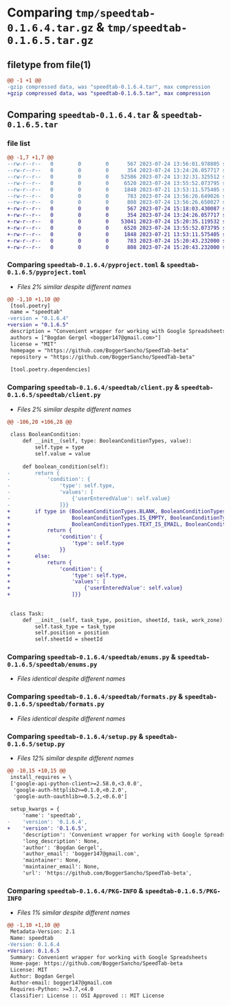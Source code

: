 # Comparing `tmp/speedtab-0.1.6.4.tar.gz` & `tmp/speedtab-0.1.6.5.tar.gz`

## filetype from file(1)

```diff
@@ -1 +1 @@
-gzip compressed data, was "speedtab-0.1.6.4.tar", max compression
+gzip compressed data, was "speedtab-0.1.6.5.tar", max compression
```

## Comparing `speedtab-0.1.6.4.tar` & `speedtab-0.1.6.5.tar`

### file list

```diff
@@ -1,7 +1,7 @@
--rw-r--r--   0        0        0      567 2023-07-24 13:56:01.978805 speedtab-0.1.6.4/pyproject.toml
--rw-r--r--   0        0        0      354 2023-07-24 13:24:26.057717 speedtab-0.1.6.4/speedtab/__init__.py
--rw-r--r--   0        0        0    52586 2023-07-24 13:32:31.325512 speedtab-0.1.6.4/speedtab/client.py
--rw-r--r--   0        0        0     6520 2023-07-24 13:55:52.073795 speedtab-0.1.6.4/speedtab/enums.py
--rw-r--r--   0        0        0     1848 2023-07-21 13:53:11.575405 speedtab-0.1.6.4/speedtab/formats.py
--rw-r--r--   0        0        0      783 2023-07-24 13:56:26.649026 speedtab-0.1.6.4/setup.py
--rw-r--r--   0        0        0      808 2023-07-24 13:56:26.650027 speedtab-0.1.6.4/PKG-INFO
+-rw-r--r--   0        0        0      567 2023-07-24 15:18:03.430087 speedtab-0.1.6.5/pyproject.toml
+-rw-r--r--   0        0        0      354 2023-07-24 13:24:26.057717 speedtab-0.1.6.5/speedtab/__init__.py
+-rw-r--r--   0        0        0    53041 2023-07-24 15:20:35.119532 speedtab-0.1.6.5/speedtab/client.py
+-rw-r--r--   0        0        0     6520 2023-07-24 13:55:52.073795 speedtab-0.1.6.5/speedtab/enums.py
+-rw-r--r--   0        0        0     1848 2023-07-21 13:53:11.575405 speedtab-0.1.6.5/speedtab/formats.py
+-rw-r--r--   0        0        0      783 2023-07-24 15:20:43.232000 speedtab-0.1.6.5/setup.py
+-rw-r--r--   0        0        0      808 2023-07-24 15:20:43.232000 speedtab-0.1.6.5/PKG-INFO
```

### Comparing `speedtab-0.1.6.4/pyproject.toml` & `speedtab-0.1.6.5/pyproject.toml`

 * *Files 2% similar despite different names*

```diff
@@ -1,10 +1,10 @@
 [tool.poetry]
 name = "speedtab"
-version = "0.1.6.4"
+version = "0.1.6.5"
 description = "Convenient wrapper for working with Google Spreadsheets"
 authors = ["Bogdan Gergel <bogger147@gmail.com>"]
 license = "MIT"
 homepage = "https://github.com/BoggerSancho/SpeedTab-beta"
 repository = "https://github.com/BoggerSancho/SpeedTab-beta"
 
 [tool.poetry.dependencies]
```

### Comparing `speedtab-0.1.6.4/speedtab/client.py` & `speedtab-0.1.6.5/speedtab/client.py`

 * *Files 2% similar despite different names*

```diff
@@ -106,20 +106,28 @@
 
 class BooleanCondition:
     def __init__(self, type: BooleanConditionTypes, value):
         self.type = type
         self.value = value
 
     def boolean_condition(self):
-        return {
-            'condition': {
-                'type': self.type,
-                'values': [
-                    {'userEnteredValue': self.value}
-                ]}}
+        if type in (BooleanConditionTypes.BLANK, BooleanConditionTypes.NOT_BLANK, BooleanConditionTypes.IS_NOT_EMPTY,
+                    BooleanConditionTypes.IS_EMPTY, BooleanConditionTypes.TEXT_IS_URL,
+                    BooleanConditionTypes.TEXT_IS_EMAIL, BooleanConditionTypes.DATE_IS_VALID):
+            return {
+                'condition': {
+                    'type': self.type
+                }}
+        else:
+            return {
+                'condition': {
+                    'type': self.type,
+                    'values': [
+                        {'userEnteredValue': self.value}
+                    ]}}
 
 
 class Task:
     def __init__(self, task_type, position, sheetId, task, work_zone):
         self.task_type = task_type
         self.position = position
         self.sheetId = sheetId
```

### Comparing `speedtab-0.1.6.4/speedtab/enums.py` & `speedtab-0.1.6.5/speedtab/enums.py`

 * *Files identical despite different names*

### Comparing `speedtab-0.1.6.4/speedtab/formats.py` & `speedtab-0.1.6.5/speedtab/formats.py`

 * *Files identical despite different names*

### Comparing `speedtab-0.1.6.4/setup.py` & `speedtab-0.1.6.5/setup.py`

 * *Files 12% similar despite different names*

```diff
@@ -10,15 +10,15 @@
 install_requires = \
 ['google-api-python-client>=2.58.0,<3.0.0',
  'google-auth-httplib2>=0.1.0,<0.2.0',
  'google-auth-oauthlib>=0.5.2,<0.6.0']
 
 setup_kwargs = {
     'name': 'speedtab',
-    'version': '0.1.6.4',
+    'version': '0.1.6.5',
     'description': 'Convenient wrapper for working with Google Spreadsheets',
     'long_description': None,
     'author': 'Bogdan Gergel',
     'author_email': 'bogger147@gmail.com',
     'maintainer': None,
     'maintainer_email': None,
     'url': 'https://github.com/BoggerSancho/SpeedTab-beta',
```

### Comparing `speedtab-0.1.6.4/PKG-INFO` & `speedtab-0.1.6.5/PKG-INFO`

 * *Files 1% similar despite different names*

```diff
@@ -1,10 +1,10 @@
 Metadata-Version: 2.1
 Name: speedtab
-Version: 0.1.6.4
+Version: 0.1.6.5
 Summary: Convenient wrapper for working with Google Spreadsheets
 Home-page: https://github.com/BoggerSancho/SpeedTab-beta
 License: MIT
 Author: Bogdan Gergel
 Author-email: bogger147@gmail.com
 Requires-Python: >=3.7,<4.0
 Classifier: License :: OSI Approved :: MIT License
```

